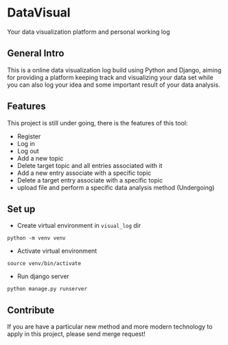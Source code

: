 # DataVisual

Your data visualization platform and personal working log

## General Intro

This is a online data visualization log build using Python and Django, aiming for providing a platform keeping track and visualizing your data set while you can also log your idea and some important result of your data analysis.

## Features
This project is still under going, there is the features of this tool:

- Register
- Log in
- Log out
- Add a new topic
- Delete target topic and all entries associated with it
- Add a new entry associate with a specific topic
- Delete a target entry associate with a specific topic
- upload file and perform a specific data analysis method (Undergoing)

## Set up

- Create virtual environment in `visual_log` dir
```
python -m venv venv
```
- Activate virtual environment
```
source venv/bin/activate
```
- Run django server
```
python manage.py runserver
```


## Contribute

If you are have a particular new method and more modern technology to apply in this project, please send merge request!